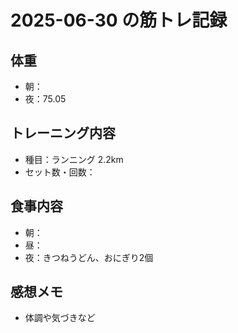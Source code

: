 # 2025-06-30 の筋トレ記録

## 体重
- 朝：
- 夜：75.05

## トレーニング内容
- 種目：ランニング 2.2km
- セット数・回数：

## 食事内容
- 朝：
- 昼：
- 夜：きつねうどん、おにぎり2個

## 感想メモ
- 体調や気づきなど
